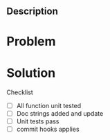 ## Description 

# Problem

# Solution


Checklist

- [ ] All function unit tested
- [ ] Doc strings added and update
- [ ] Unit tests pass
- [ ] commit hooks applies
